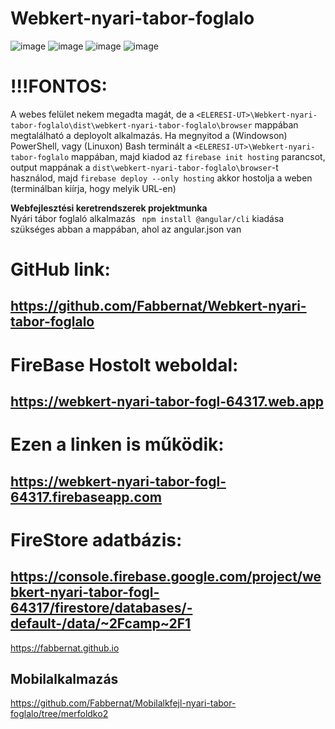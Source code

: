 # Webkert-nyari-tabor-foglalo
![image](https://github.com/user-attachments/assets/96815d75-ab16-490d-b08f-af808723f411)
![image](https://github.com/user-attachments/assets/40baa559-a2c2-456c-8154-a30f400d07dd)
![image](https://github.com/user-attachments/assets/403a5186-ad2d-4b73-bacf-c23becc777e3)
![image](https://github.com/user-attachments/assets/0eaac5cc-956f-43c4-b263-d2eb22f0fcfe)


# !!!FONTOS:
A webes felület nekem megadta magát, de a `<ELERESI-UT>\Webkert-nyari-tabor-foglalo\dist\webkert-nyari-tabor-foglalo\browser` mappában megtalálható a deployolt alkalmazás. 
Ha megnyitod a (Windowson) PowerShell, vagy (Linuxon) Bash terminált a `<ELERESI-UT>\Webkert-nyari-tabor-foglalo` mappában, majd kiadod az
`firebase init hosting` parancsot, output mappának a `dist\webkert-nyari-tabor-foglalo\browser`-t használod, 
majd
`firebase deploy --only hosting`
akkor hostolja a weben (terminálban kiírja, hogy melyik URL-en)


**Webfejlesztési keretrendszerek projektmunka**  
Nyári tábor foglaló alkalmazás
` npm install @angular/cli` kiadása szükséges abban a mappában, ahol az angular.json van

# GitHub link:
## https://github.com/Fabbernat/Webkert-nyari-tabor-foglalo
# FireBase Hostolt weboldal:
## https://webkert-nyari-tabor-fogl-64317.web.app
# Ezen a linken is működik:
## https://webkert-nyari-tabor-fogl-64317.firebaseapp.com
# FireStore adatbázis:
## https://console.firebase.google.com/project/webkert-nyari-tabor-fogl-64317/firestore/databases/-default-/data/~2Fcamp~2F1

https://fabbernat.github.io

## Mobilalkalmazás

https://github.com/Fabbernat/Mobilalkfejl-nyari-tabor-foglalo/tree/merfoldko2

